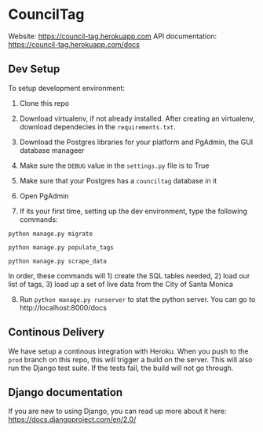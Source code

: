 # CouncilTag
Website: https://council-tag.herokuapp.com
API documentation: https://council-tag.herokuapp.com/docs

## Dev Setup

To setup development environment:

1. Clone this repo

2. Download virtualenv, if not already installed. After creating an virtualenv, download 
dependecies in the `requirements.txt`.

3. Download the Postgres libraries for your platform and PgAdmin, the GUI database manageer

4. Make sure the `DEBUG` value in the `settings.py` file is to True

5. Make sure that your Postgres has a `counciltag` database in it

6. Open PgAdmin 

7. If its your first time, setting up the dev environment, type the following commands:

`python manage.py migrate`

`python manage.py populate_tags`

`python manage.py scrape_data`

In order, these commands will 1) create the SQL tables needed, 2) load our list of tags, 3) load up a set of live data from the City of Santa Monica

8. Run `python manage.py runserver` to stat the python server. You can go to http://localhost:8000/docs 


## Continous Delivery

We have setup a continous integration with Heroku. When you push to the `prod` branch on this repo, this will trigger a build on the server. This will also run the Django test suite. If the tests fail, the build will not go through. 

## Django documentation
If you are new to using Django, you can read up more about it here:
https://docs.djangoproject.com/en/2.0/

